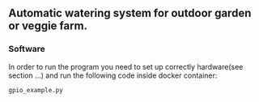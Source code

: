 ## Automatic watering system for outdoor garden or veggie farm. ##

### Software ###

In order to run the program you need to set up correctly hardware(see section ...) and run the following code inside docker container:

`gpio_example.py`
